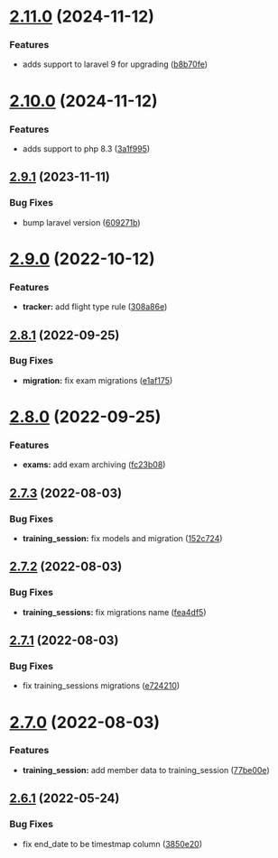 # [2.11.0](https://github.com/ivao-brasil/database-models/compare/v2.10.0...v2.11.0) (2024-11-12)


### Features

* adds support to laravel 9 for upgrading ([b8b70fe](https://github.com/ivao-brasil/database-models/commit/b8b70fe25cac0e2d70955c993ba0cdc2d4058532))

# [2.10.0](https://github.com/ivao-brasil/database-models/compare/v2.9.1...v2.10.0) (2024-11-12)


### Features

* adds support to php 8.3 ([3a1f995](https://github.com/ivao-brasil/database-models/commit/3a1f995ba09a40970a224812a00cd221373e3b6a))

## [2.9.1](https://github.com/ivao-brasil/database-models/compare/v2.9.0...v2.9.1) (2023-11-11)


### Bug Fixes

* bump laravel version ([609271b](https://github.com/ivao-brasil/database-models/commit/609271b18af8f806f8e2b511abd876fdd507da30))

# [2.9.0](https://github.com/ivao-brasil/database-models/compare/v2.8.1...v2.9.0) (2022-10-12)


### Features

* **tracker:** add flight type rule ([308a86e](https://github.com/ivao-brasil/database-models/commit/308a86eb51b70de46b94ee0d90ae2df5c5beaf6b))

## [2.8.1](https://github.com/ivao-brasil/database-models/compare/v2.8.0...v2.8.1) (2022-09-25)


### Bug Fixes

* **migration:** fix exam migrations ([e1af175](https://github.com/ivao-brasil/database-models/commit/e1af175e68a7f191c9004eefec33e8aeff669a94))

# [2.8.0](https://github.com/ivao-brasil/database-models/compare/v2.7.3...v2.8.0) (2022-09-25)


### Features

* **exams:** add exam archiving ([fc23b08](https://github.com/ivao-brasil/database-models/commit/fc23b0848cec11f45de2710ae561b07362942c37))

## [2.7.3](https://github.com/ivao-brasil/database-models/compare/v2.7.2...v2.7.3) (2022-08-03)


### Bug Fixes

* **training_session:** fix models and migration ([152c724](https://github.com/ivao-brasil/database-models/commit/152c724ac567d82ed11b1dc673870b0185d8c7f1))

## [2.7.2](https://github.com/ivao-brasil/database-models/compare/v2.7.1...v2.7.2) (2022-08-03)


### Bug Fixes

* **training_sessions:** fix migrations name ([fea4df5](https://github.com/ivao-brasil/database-models/commit/fea4df5f703a73e4d646f524146b59ebf58ef195))

## [2.7.1](https://github.com/ivao-brasil/database-models/compare/v2.7.0...v2.7.1) (2022-08-03)


### Bug Fixes

* fix training_sessions migrations ([e724210](https://github.com/ivao-brasil/database-models/commit/e7242108b6e0d6d1eb382b4e66ae0ec4f620591c))

# [2.7.0](https://github.com/ivao-brasil/database-models/compare/v2.6.1...v2.7.0) (2022-08-03)


### Features

* **training_session:** add member data to training_session ([77be00e](https://github.com/ivao-brasil/database-models/commit/77be00ec40d83d39408c87b799b6075a3bc6804e))

## [2.6.1](https://github.com/ivao-brasil/database-models/compare/v2.6.0...v2.6.1) (2022-05-24)


### Bug Fixes

* fix end_date to be timestmap column ([3850e20](https://github.com/ivao-brasil/database-models/commit/3850e20d2782c8213f0efed304415c5f54d5c1eb))
